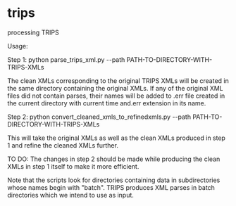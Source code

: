 # trips
processing TRIPS

Usage:

Step 1:
python parse_trips_xml.py --path PATH-TO-DIRECTORY-WITH-TRIPS-XMLs

The clean XMLs corresponding to the original TRIPS XMLs will be created in the same directory containing the original XMLs. If any of the original XML files did not contain parses, their names will be added to .err file created in the current directory with current time and.err extension in its name.

Step 2:
python convert_cleaned_xmls_to_refinedxmls.py --path PATH-TO-DIRECTORY-WITH-TRIPS-XMLs

This will take the original XMLs as well as the clean XMLs produced in step 1 and refine the cleaned XMLs further.

TO DO: The changes in step 2 should be made while producing the clean XMLs in step 1 itself to make it more efficient. 

Note that the scripts look for directories containing data in subdirectories whose names begin with "batch". TRIPS produces XML parses in batch directories which we intend to use as input. 
